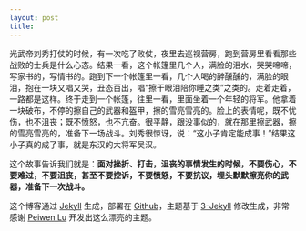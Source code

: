 ```yaml
---
layout: post
title: 
---
```


光武帝刘秀打仗的时候，有一次吃了败仗，夜里去巡视营房，跑到营房里看看那些战败的士兵是什么心态。结果一看，这个帐篷里几个人，满脸的泪水，哭哭啼啼，写家书的，写情书的。跑到下一个帐篷里一看，几个人喝的醉醺醺的，满脸的眼泪，抱在一块又唱又哭，丑态百出，唱“擦干眼泪陪你睡之类”之类的。走着走着，一路都是这样。终于走到一个帐篷，往里一看，里面坐着一个年轻的将军。他拿着一块破布，不停的擦自己的武器和盔甲，擦的雪亮雪亮的。脸上的表情呢，既不忧伤，也不沮丧；既不愤怒，也不亢奋。很平静，跟没事似的，就在那里擦武器，擦的雪亮雪亮的，准备下一场战斗。刘秀很惊讶，说：“这小子肯定能成事！”结果这小子真的成了事，就是东汉的大将军吴汉。

这个故事告诉我们就是：**面对挫折、打击，沮丧的事情发生的时候，不要伤心，不要难过，不要沮丧，甚至不要控诉，不要愤怒，不要抗议，埋头默默擦亮你的武器，准备下一次战斗。**


这个博客通过 [Jekyll](http://jekyllrb.com/) 生成，部署在 [Github](https://pages.github.com)，主题基于 [3-Jekyll](https://github.com/P233/3-Jekyll) 修改生成，非常感谢 [Peiwen Lu](https://github.com/P233) 开发出这么漂亮的主题。

